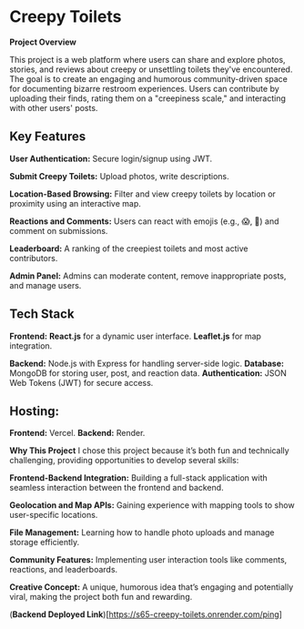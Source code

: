 # Creepy Toilets

**Project Overview**

This project is a web platform where users can share and explore photos, stories, and reviews about creepy or unsettling toilets they've encountered. The goal is to create an engaging and humorous community-driven space for documenting bizarre restroom experiences. Users can contribute by uploading their finds, rating them on a "creepiness scale," and interacting with other users' posts.

## Key Features
**User Authentication:**
Secure login/signup using JWT.

**Submit Creepy Toilets:**
Upload photos, write descriptions.

**Location-Based Browsing:**
Filter and view creepy toilets by location or proximity using an interactive map.

**Reactions and Comments:**
Users can react with emojis (e.g., 😱, 🤢) and comment on submissions.

**Leaderboard:**
A ranking of the creepiest toilets and most active contributors.

**Admin Panel:**
Admins can moderate content, remove inappropriate posts, and manage users.

## Tech Stack

**Frontend:**
**React.js** for a dynamic user interface.
**Leaflet.js** for map integration.

**Backend:** Node.js with Express for handling server-side logic.
**Database:** MongoDB for storing user, post, and reaction data.
**Authentication:** JSON Web Tokens (JWT) for secure access.

## Hosting:

**Frontend:** Vercel.
**Backend:** Render.

**Why This Project**
I chose this project because it’s both fun and technically challenging, providing opportunities to develop several skills:

**Frontend-Backend Integration:**
Building a full-stack application with seamless interaction between the frontend and backend.

**Geolocation and Map APIs:**
Gaining experience with mapping tools to show user-specific locations.

**File Management:**
Learning how to handle photo uploads and manage storage efficiently.

**Community Features:**
Implementing user interaction tools like comments, reactions, and leaderboards.

**Creative Concept:**
A unique, humorous idea that’s engaging and potentially viral, making the project both fun and rewarding.

(**Backend Deployed Link**)[https://s65-creepy-toilets.onrender.com/ping]
